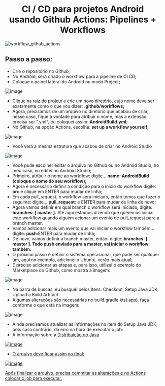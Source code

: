 <h1 align="center"> CI / CD para projetos Android usando Github Actions: Pipelines + Workflows </h1>

<p align="center">
  
![workflow_github_actions](https://github.com/DeniseLeandroDeCastro/AndroidCICD/assets/29150094/4784c3d9-cc87-4424-afd8-22d57918c853)

</p>

<h2>Passo a passo:</h2>
<ul>
  <li>Crie o repositório no Github;</li>
  <li>No Android, será criado o workflow para a pipeline de CI CD;</li>
  <li>Coloque o painel lateral do Android no modo Project;</li>
</ul>

![image](https://github.com/DeniseLeandroDeCastro/AndroidCICD/assets/29150094/3cfe3a4b-2fbd-4d4b-91ef-a5ad2c18fd3a)

<ul>
  <li>Clique na raiz do projeto e crie um novo diretório, cujo nome deve ser exatamente como o que vou dizer: <b>.github/workflows;</b></li>
  <li>Agora, precisamos de um arquivo no diretório que acabou de criar, nesse caso, fique à vontade para atribuir o nome, mas a extensão precisa ser ".yml", eu coloquei assim: <b>AndroidBuild.yml;</b></li>
  <li>No Github, na opção Actions, escolha:  <b>set up a workflow yourself;</b> </li>
</ul>

![image](https://github.com/DeniseLeandroDeCastro/AndroidCICD/assets/29150094/c11a9f3f-fc57-42b1-b4de-8a4237256c4b)

<ul>
  <li>Você verá a mesma estrutura que acabou de criar no Android Studio</li>
</ul>

![image](https://github.com/DeniseLeandroDeCastro/AndroidCICD/assets/29150094/80933dba-00f7-4076-9e7c-11e177b9ac5e)

<ul>
  <li>Você pode escolher editar o arquivo no Github ou no Android Studio, no meu caso, eu editei no Android Studio;</li>
  <li>Primeiro, atribuir o nome ao workflow: digite... <b>name: AndroidBuild (coloque o nome do seu workflow);</b></li>
  <li>Agora é necessário definir a condição para o início do workflow digite: <b>on:</b> e clique em ENTER para mudar de linha;</li>
  <li>Em cada pull_request, o workflow será iniciado, então temos que fazer o seguinte: digite... <b>pull_request:</b> e ENTER para mudar de linha de novo;</li>
  <li>Agora vamos definir em qual branch o workflow será iniciado, digite: <b>branches: [ master ].</b> Até aqui estamos dizendo que queremos iniciar este workflow quando alguém acionar um evento
  de pull_request para a branch master.</li>
  <li>Vamos adicionar mais um evento que vai iniciar o workflow também... digite: <b>push:</b>ENTER para mudar de linha;</li>
  <li>De novo, vamos definir a branch master, então: digite: <b>branches: [ master ]. Todo push enviado para a master, vai iniciar o workflow também.</b></li>
  <li>O próximo passo é definir o sistema operacional, que pode ser qualquer um, aqui no exemplo, adicionei o Ubuntu, verão mais atual;</li>
  <li>É preciso adicionar as etapas e, para isso, utilizei o exemplo do Marketplace do Github, como mostra a imagem:</li>
</ul>

![image](https://github.com/DeniseLeandroDeCastro/AndroidCICD/assets/29150094/b88762d6-3677-4a08-9380-886f72d33dc3)

<ul>
  <li>Na barra de buscas, eu busquei pelos itens: Checkout, Setup Java JDK, Upload a Build Artifact</li>
  <li>Algumas alterações são necessárias no build.gradle.kts(:app), faça conforme o que está na imagem:</li>
</ul>

![image](https://github.com/DeniseLeandroDeCastro/AndroidCICD/assets/29150094/ef599c77-c2f7-4dab-85ca-662094768d90)

<ul>
  <li>Ainda precisamos atualizar as informações no item do Setup Java JDK, pois caso contrário, dá erro na hora de executar o job:</li>
  <li>A informação sobre a <a href="https://github.com/marketplace/actions/setup-java-jdk"/>Distribuição do Java</li>
</ul>

![image](https://github.com/DeniseLeandroDeCastro/AndroidCICD/assets/29150094/d4c14a26-0904-4ba1-9866-8d2a5c7dd87a)

<ul>
  <li>O arquivo deve ficar assim no final:</li>
</ul>

![image](https://github.com/DeniseLeandroDeCastro/AndroidCICD/assets/29150094/9cb9af7e-41d5-4195-8832-5832def1a1d6)

<p>Após finalizar o arquivo, precisa commitar as alterações e no Actions colocar o job para executar.</p>



